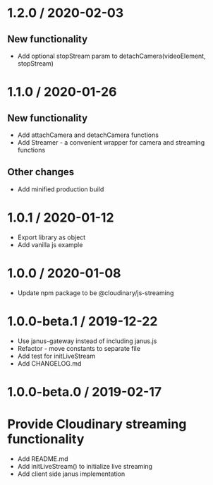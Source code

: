 1.2.0 / 2020-02-03
==================

New functionality
-----------------
* Add optional stopStream param to detachCamera(videoElement, stopStream)

1.1.0 / 2020-01-26
==================

New functionality
-----------------
* Add attachCamera and detachCamera functions
* Add Streamer - a convenient wrapper for camera and streaming functions

Other changes
-------------
* Add minified production build


 1.0.1 / 2020-01-12
===================

  * Export library as object
  * Add vanilla js example

1.0.0 / 2020-01-08
=========================
  * Update npm package to be @cloudinary/js-streaming
  
1.0.0-beta.1 / 2019-12-22
=========================
  * Use janus-gateway instead of including janus.js
  * Refactor - move constants to separate file
  * Add test for initLiveStream
  * Add CHANGELOG.md
  
1.0.0-beta.0 / 2019-02-17
=========================

# Provide Cloudinary streaming functionality

  * Add README.md
 * Add initLiveStream() to initialize live streaming 
  * Add client side janus implementation

